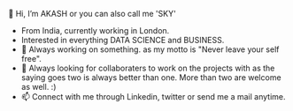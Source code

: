 👋 Hi, I’m AKASH or you can also call me 'SKY'
-    From India, currently working in London.
- 	 Interested in everything DATA SCIENCE and BUSINESS.
- 🌱 Always working on something. as my motto is "Never leave your self free". 
- 💞️ Always looking for collaboraters to work on the projects with as the saying goes two is always better than one. More than two are welcome as well. :)
- 📫 Connect with me through Linkedin, twitter or send me a mail anytime. 

<!---
sky08yadav/sky08yadav is a ✨ special ✨ repository because its `README.md` (this file) appears on your GitHub profile.
You can click the Preview link to take a look at your changes.
--->
